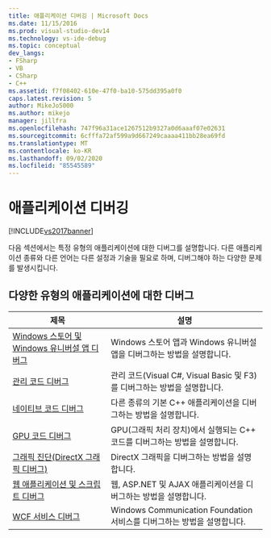 ```yaml
---
title: 애플리케이션 디버깅 | Microsoft Docs
ms.date: 11/15/2016
ms.prod: visual-studio-dev14
ms.technology: vs-ide-debug
ms.topic: conceptual
dev_langs:
- FSharp
- VB
- CSharp
- C++
ms.assetid: f7f08402-610e-47f0-ba10-575dd395a0f0
caps.latest.revision: 5
author: MikeJo5000
ms.author: mikejo
manager: jillfra
ms.openlocfilehash: 747f96a31ace1267512b9327a0d6aaaf07e02631
ms.sourcegitcommit: 6cfffa72af599a9d667249caaaa411bb28ea69fd
ms.translationtype: MT
ms.contentlocale: ko-KR
ms.lasthandoff: 09/02/2020
ms.locfileid: "85545589"
---
```

# <a name="debugging-applications"></a>애플리케이션 디버깅
[!INCLUDE[vs2017banner](../includes/vs2017banner.md)]

다음 섹션에서는 특정 유형의 애플리케이션에 대한 디버그를 설명합니다. 다른 애플리케이션 종류와 다른 언어는 다른 설정과 기술을 필요로 하며, 디버그해야 하는 다양한 문제를 발생시킵니다.  
  
## <a name="debugging-for-different-types-of-applications"></a>다양한 유형의 애플리케이션에 대한 디버그  
  
|제목|설명|  
|-|-|  
|[Windows 스토어 및 Windows 유니버설 앱 디버그](../debugger/debugging-windows-store-and-windows-universal-apps.md)|Windows 스토어 앱과 Windows 유니버설 앱을 디버그하는 방법을 설명합니다.|  
|[관리 코드 디버그](../debugger/debugging-managed-code.md)|관리 코드(Visual C#, Visual Basic 및 F3)를 디버그하는 방법을 설명합니다.|  
|[네이티브 코드 디버그](../debugger/debugging-native-code.md)|다른 종류의 기본 C++ 애플리케이션을 디버그하는 방법을 설명합니다.|  
|[GPU 코드 디버그](../debugger/debugging-gpu-code.md)|GPU(그래픽 처리 장치)에서 실행되는 C++ 코드를 디버그하는 방법을 설명합니다.|  
|[그래픽 진단(DirectX 그래픽 디버그)](../debugger/visual-studio-graphics-diagnostics.md)|DirectX 그래픽을 디버그하는 방법을 설명합니다.|  
|[웹 애플리케이션 및 스크립트 디버그](../debugger/debugging-web-applications-and-script.md)|웹, ASP.NET 및 AJAX 애플리케이션을 디버그하는 방법을 설명합니다.|  
|[WCF 서비스 디버그](../debugger/debugging-wcf-services.md)|Windows Communication Foundation 서비스를 디버그하는 방법을 설명합니다.|

